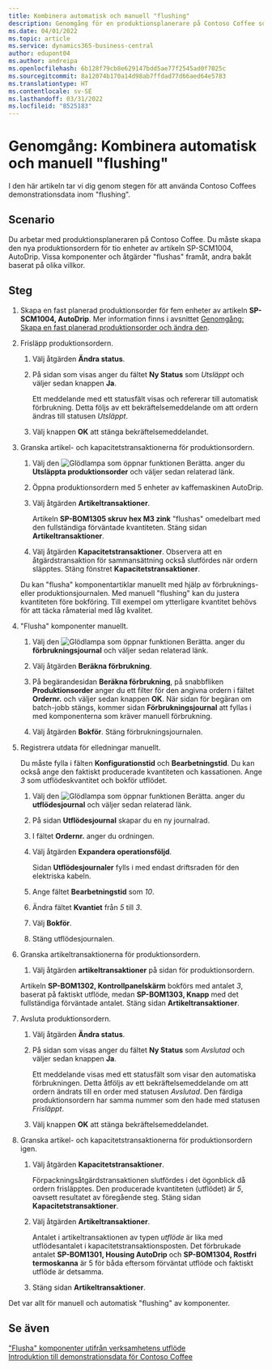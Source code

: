 ```yaml
---
title: Kombinera automatisk och manuell "flushing"
description: Genomgång för en produktionsplanerare på Contoso Coffee som vill kombinera automatisk och manuell "flushing".
ms.date: 04/01/2022
ms.topic: article
ms.service: dynamics365-business-central
author: edupont04
ms.author: andreipa
ms.openlocfilehash: 6b128f79cb8e629147bdd5ae77f2545ad0f7025c
ms.sourcegitcommit: 8a12074b170a14d98ab7ffdad77d66aed64e5783
ms.translationtype: HT
ms.contentlocale: sv-SE
ms.lasthandoff: 03/31/2022
ms.locfileid: "8525183"
---
```

# <a name="walkthrough-combine-automatic-and-manual-flushing"></a>Genomgång: Kombinera automatisk och manuell "flushing"

I den här artikeln tar vi dig genom stegen för att använda Contoso Coffees demonstrationsdata inom "flushing".  

## <a name="scenario"></a>Scenario

Du arbetar med produktionsplaneraren på Contoso Coffee. Du måste skapa den nya produktionsordern för tio enheter av artikeln SP-SCM1004, AutoDrip. Vissa komponenter och åtgärder "flushas" framåt, andra bakåt baserat på olika villkor.

## <a name="steps"></a>Steg

1. Skapa en fast planerad produktionsorder för fem enheter av artikeln **SP-SCM1004, AutoDrip**. Mer information finns i avsnittet [Genomgång: Skapa en fast planerad produktionsorder och ändra den](create-firm-planned-production-order-change.md).  

2. Frisläpp produktionsordern.

    1. Välj åtgärden **Ändra status**.  

    2. På sidan som visas anger du fältet **Ny Status** som *Utsläppt* och väljer sedan knappen **Ja**.  

        Ett meddelande med ett statusfält visas och refererar till automatisk förbrukning. Detta följs av ett bekräftelsemeddelande om att ordern ändras till statusen *Utsläppt*.  

    3. Välj knappen **OK** att stänga bekräftelsemeddelandet.

3. Granska artikel- och kapacitetstransaktionerna för produktionsordern.

    1. Välj den ![Glödlampa som öppnar funktionen Berätta.](../media/ui-search/search_small.png "Berätta för mig vad du vill göra") anger du **Utsläppta produktionsorder** och väljer sedan relaterad länk.  

    2. Öppna produktionsordern med 5 enheter av kaffemaskinen AutoDrip.  

    3. Välj åtgärden **Artikeltransaktioner**.  

        Artikeln **SP-BOM1305 skruv hex M3 zink** "flushas" omedelbart med den fullständiga förväntade kvantiteten. Stäng sidan **Artikeltransaktioner**.  

    4. Välj åtgärden **Kapacitetstransaktioner**.  Observera att en åtgärdstransaktion för sammansättning också slutfördes när ordern släpptes. Stäng fönstret **Kapacitetstransaktioner**.

    Du kan "flusha" komponentartiklar manuellt med hjälp av förbruknings- eller produktionsjournalen. Med manuell "flushing" kan du justera kvantiteten före bokföring. Till exempel om ytterligare kvantitet behövs för att täcka råmaterial med låg kvalitet.
4. "Flusha" komponenter manuellt.  
    1. Välj den ![Glödlampa som öppnar funktionen Berätta.](../media/ui-search/search_small.png "Berätta för mig vad du vill göra") anger du **förbrukningsjournal** och väljer sedan relaterad länk.  

    2. Välj åtgärden **Beräkna förbrukning**.  

    3. På begärandesidan **Beräkna förbrukning**, på snabbfliken **Produktionsorder** anger du ett filter för den angivna ordern i fältet **Ordernr.** och väljer sedan knappen **OK**. När sidan för begäran om batch-jobb stängs, kommer sidan **Förbrukningsjournal** att fyllas i med komponenterna som kräver manuell förbrukning.

    4. Välj åtgärden **Bokför**. Stäng förbrukningsjournalen.

5. Registrera utdata för elledningar manuellt.  

    Du måste fylla i fälten **Konfigurationstid** och **Bearbetningstid**. Du kan också ange den faktiskt producerade kvantiteten och kassationen. Ange *3* som utflödeskvantitet och bokför utflödet.

    1. Välj den ![Glödlampa som öppnar funktionen Berätta.](../media/ui-search/search_small.png "Berätta för mig vad du vill göra") anger du **utflödesjournal** och väljer sedan relaterad länk.  

    2. På sidan **Utflödesjournal** skapar du en ny journalrad.  

    3. I fältet **Ordernr.** anger du ordningen.  

    4. Välj åtgärden **Expandera operationsföljd**.  

        Sidan **Utflödesjournaler** fylls i med endast driftsraden för den elektriska kabeln.

    5. Ange fältet **Bearbetningstid** som *10*.  

    6. Ändra fältet **Kvantiet** från *5* till *3*.

    7. Välj **Bokför**.  
    8. Stäng utflödesjournalen.

6. Granska artikeltransaktionerna för produktionsordern.

    1. Välj åtgärden **artikeltransaktioner** på sidan för produktionsordern.  

    Artikeln **SP-BOM1302, Kontrollpanelskärm** bokförs med antalet *3*, baserat på faktiskt utflöde, medan **SP-BOM1303, Knapp** med det fullständiga förväntade antalet. Stäng sidan **Artikeltransaktioner**.

7. Avsluta produktionsordern.  

    1. Välj åtgärden **Ändra status**.
    2. På sidan som visas anger du fältet **Ny Status** som *Avslutad* och väljer sedan knappen **Ja**.  

        Ett meddelande visas med ett statusfält som visar den automatiska förbrukningen. Detta åtföljs av ett bekräftelsemeddelande om att ordern ändrats till en order med statusen *Avslutad*. Den färdiga produktionsordern har samma nummer som den hade med statusen *Frisläppt*.
    3. Välj knappen **OK** att stänga bekräftelsemeddelandet.

8. Granska artikel- och kapacitetstransaktionerna för produktionsordern igen.

    1. Välj åtgärden **Kapacitetstransaktioner**.  

        Förpackningsåtgärdstransaktionen slutfördes i det ögonblick då ordern frisläpptes. Den producerade kvantiteten (utflödet) är *5*, oavsett resultatet av föregående steg. Stäng sidan **Kapacitetstransaktioner**.

    2. Välj åtgärden **Artikeltransaktioner**.  

        Antalet i artikeltransaktionen av typen *utflöde* är lika med utflödesantalet i kapacitetstransaktionsposten. Det förbrukade antalet **SP-BOM1301, Housing AutoDrip** och **SP-BOM1304, Rostfri termoskanna** är 5 för båda eftersom förväntat utflöde och faktiskt utflöde är detsamma. 

    3. Stäng sidan **Artikeltransaktioner**.  

Det var allt för manuell och automatisk "flushing" av komponenter.

## <a name="see-also"></a>Se även

["Flusha" komponenter utifrån verksamhetens utflöde](../production-how-to-flush-components-according-to-operation-output.md)  
[Introduktion till demonstrationsdata för Contoso Coffee](contoso-coffee-intro.md)  
